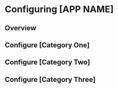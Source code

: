 # Configuring [APP NAME]

## Overview

## Configure [Category One]

## Configure [Category Two]

## Configure [Category Three]